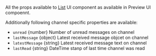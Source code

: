 All the props available to [List](#list-in-channellist) UI component as available in Preview UI compoennt.

Additionally following channel specific properties are available:

- `unread` {number} Number of unread messages on channel
- `lastMessage` {object} Latest received message objcet on channel
- `latestMessage` {string} Latest received message text on channel
- `lastRead` {string} DateTime stanp of last time channel was read

